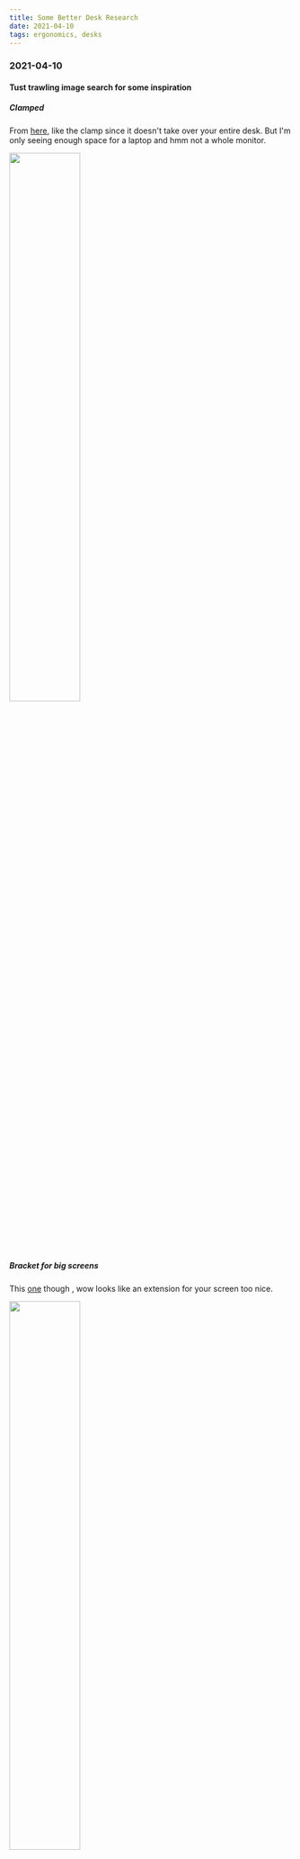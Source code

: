 ```yaml
---
title: Some Better Desk Research
date: 2021-04-10
tags: ergonomics, desks
---
```



### 2021-04-10

#### Tust trawling image search for some inspiration

##### Clamped
 From [here](https://www.gottabemobile.com/ergotron-workfit-p-sit-stand-workstation/), like the clamp since it doesn't take over your entire desk. But I'm only seeing enough space for a laptop and hmm not a whole monitor.

<img src="https://s3.amazonaws.com/my-blog-content/2021-04-10-standing-desk-hmm/external-content.duckduckgo.com.jpg" width="50%">

##### Bracket for big screens
 This [one](https://www.homedit.com/standing-desk-designs-and-extensions/) though , wow looks like an extension for your screen too nice.

<img src="https://s3.amazonaws.com/my-blog-content/2021-04-10-standing-desk-hmm/external-content.duckduckgo.com2.jpg" width="50%">

##### Hmm permanant tall desk
 Actually, reading [that home Edit site](https://www.homedit.com/ikea-standing-desk/) more, I like the concept of just having a tall desk to begin with. And a nice soft mat to stand on. And then you can bring in a nice stool to sit on whenever you want to sit. Brilliant

<img src="https://s3.amazonaws.com/my-blog-content/2021-04-10-standing-desk-hmm/at-work-standing-desk.jpg" width="50%">

##### Wall mounted
Also from [home edit](https://www.homedit.com/ikea-standing-desk/) wow, he hiding your wires part and the slim design. And again you just need to find a good stool. Less space for a treadmill under that if it is against the wall I suppose.

Also this wall desk saves so much space I imagine you can just have a sit down desk as well. Just need to move your laptop around.

<img src="https://s3.amazonaws.com/my-blog-content/2021-04-10-standing-desk-hmm/IKEA-Lagan-countertop.jpg" width="50%">

##### Side note or back note
The cable management rear mounted with holes [here](https://www.homedit.com/standing-desk-designs-and-extensions/)  from [Artifox](https://theartifox.com/) looks nice but I could not find this sold separately on the site.

<img src="https://s3.amazonaws.com/my-blog-content/2021-04-10-standing-desk-hmm/Minimalist-Standing-Desk-Artifox-Cable-Management.jpg" width="50%">

##### This motorized standing desk though

Pretty expensive I think $600 bug elegant. But is it an assumption that the monitor height you use whilst seated is the monitor height you need standing? Are your elbows doing something else when you are standing?  ( Originally a [kickstarter](https://www.kickstarter.com/projects/movi/movi-the-standing-desks-that-elevate-your-workspac) but now I see you can [buy it](https://www.kickstarter.com/projects/movi/movi-the-standing-desks-that-elevate-your-workspac) )

<img src="https://s3.amazonaws.com/my-blog-content/2021-04-10-standing-desk-hmm/a294c83b720f8d69c716311caee700a9_original.webp" width="50%">
